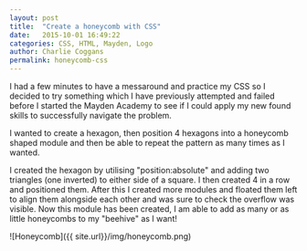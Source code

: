 ```yaml
---
layout: post
title:  "Create a honeycomb with CSS"
date:   2015-10-01 16:49:22
categories: CSS, HTML, Mayden, Logo
author: Charlie Coggans
permalink: honeycomb-css
---
```

I had a few minutes to have a messaround and practice my CSS so I decided to try something which I have previously attempted and failed before I started the Mayden Academy to see if I could apply my new found skills to successfully navigate the problem.  

I wanted to create a hexagon, then position 4 hexagons into a honeycomb shaped module and then be able to repeat the pattern as many times as I wanted.

I created the hexagon by utilising "position:absolute" and adding two triangles (one inverted) to either side of a square. I then created 4 in a row and positioned them. After this I created more modules and floated them left to align them alongside each other and was sure to check the overflow was visible. Now this module has been created, I am able to add as many or as little honeycombs to my "beehive" as I want!

![Honeycomb]({{ site.url}}/img/honeycomb.png)
